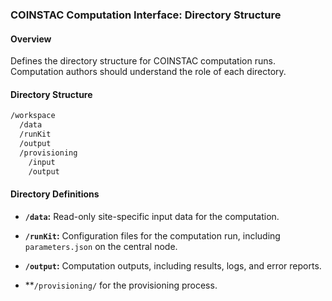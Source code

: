 ### COINSTAC Computation Interface: Directory Structure

#### Overview

Defines the directory structure for COINSTAC computation runs. Computation authors should understand the role of each directory.

#### Directory Structure

```txt
/workspace
  /data
  /runKit
  /output
  /provisioning
    /input
    /output
```

#### Directory Definitions

- **`/data`:** Read-only site-specific input data for the computation.

- **`/runKit`:** Configuration files for the computation run, including `parameters.json` on the central node.

- **`/output`:** Computation outputs, including results, logs, and error reports.

- **`/provisioning/` for the provisioning process.